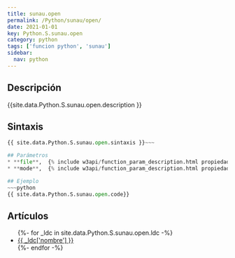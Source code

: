 ```yaml
---
title: sunau.open
permalink: /Python/sunau/open/
date: 2021-01-01
key: Python.S.sunau.open
category: python
tags: ['funcion python', 'sunau']
sidebar: 
  nav: python
---
```


## Descripción
{{site.data.Python.S.sunau.open.description }}

## Sintaxis
~~~python
{{ site.data.Python.S.sunau.open.sintaxis }}~~~

## Parámetros
* **file**,  {% include w3api/function_param_description.html propiedad=site.data.Python.S.sunau.open valor="file" %}
* **mode**,  {% include w3api/function_param_description.html propiedad=site.data.Python.S.sunau.open valor="mode" %}

## Ejemplo
~~~python
{{ site.data.Python.S.sunau.open.code}}
~~~

## Artículos
<ul>
{%- for _ldc in site.data.Python.S.sunau.open.ldc -%}
   <li>
       <a href="{{_ldc['url'] }}">{{ _ldc['nombre'] }}</a>
   </li>
{%- endfor -%}
</ul>

